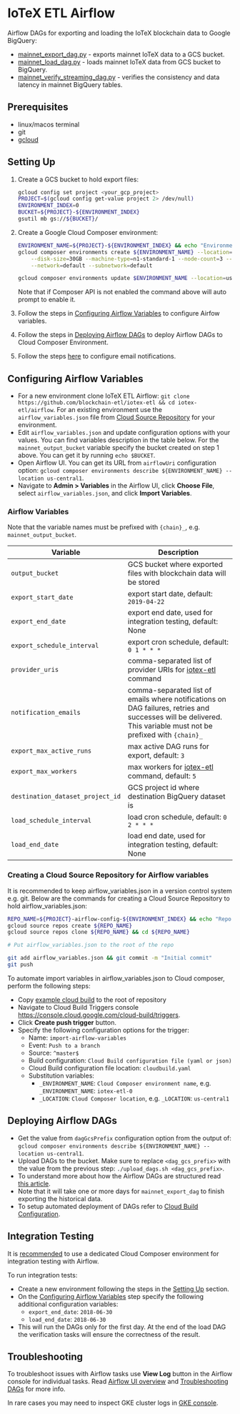 # IoTeX ETL Airflow

Airflow DAGs for exporting and loading the IoTeX blockchain data to Google BigQuery:

- [mainnet_export_dag.py](dags/mainnet_export_dag.py) - exports mainnet IoTeX data to a GCS bucket.
- [mainnet_load_dag.py](dags/mainnet_load_dag.py) - loads mainnet IoTeX data from GCS bucket to BigQuery.
- [mainnet_verify_streaming_dag.py](dags/mainnet_verify_streaming_dag.py) - verifies the consistency and 
    data latency in mainnet BigQuery tables.

## Prerequisites

* linux/macos terminal 
* git
* [gcloud](https://cloud.google.com/sdk/install)

## Setting Up

1. Create a GCS bucket to hold export files:

    ```bash
    gcloud config set project <your_gcp_project>
    PROJECT=$(gcloud config get-value project 2> /dev/null)
    ENVIRONMENT_INDEX=0
    BUCKET=${PROJECT}-${ENVIRONMENT_INDEX}
    gsutil mb gs://${BUCKET}/
    ```

2. Create a Google Cloud Composer environment:

    ```bash
    ENVIRONMENT_NAME=${PROJECT}-${ENVIRONMENT_INDEX} && echo "Environment name is ${ENVIRONMENT_NAME}"
    gcloud composer environments create ${ENVIRONMENT_NAME} --location=us-central1 --zone=us-central1-a \
        --disk-size=30GB --machine-type=n1-standard-1 --node-count=3 --python-version=3 --image-version=composer-1.10.6-airflow-1.10.3 \
        --network=default --subnetwork=default
    
    gcloud composer environments update $ENVIRONMENT_NAME --location=us-central1 --update-pypi-package=iotex-etl==0.0.9
    ```
   
    Note that if Composer API is not enabled the command above will auto prompt to enable it.

3. Follow the steps in [Configuring Airflow Variables](#configuring-airflow-variables) to configure Airfow variables.
    
4. Follow the steps in [Deploying Airflow DAGs](#deploying-airflow-dags) 
to deploy Airflow DAGs to Cloud Composer Environment.
 
5. Follow the steps [here](https://cloud.google.com/composer/docs/how-to/managing/creating#notification) 
to configure email notifications.

## Configuring Airflow Variables

- For a new environment clone IoTeX ETL Airflow: `git clone https://github.com/blockchain-etl/iotex-etl && cd iotex-etl/airflow`. 
  For an existing environment use the `airflow_variables.json` file from 
  [Cloud Source Repository](#creating-a-cloud-source-repository-for-airflow-variables) for your environment.
- Edit `airflow_variables.json` and update configuration options with your values. 
  You can find variables description in the table below. For the `mainnet_output_bucket` variable 
  specify the bucket created on step 1 above. You can get it by running `echo $BUCKET`.
- Open Airflow UI. You can get its URL from `airflowUri` configuration option: 
  `gcloud composer environments describe ${ENVIRONMENT_NAME} --location us-central1`.
- Navigate to **Admin > Variables** in the Airflow UI, click **Choose File**, select `airflow_variables.json`, 
  and click **Import Variables**.
  
### Airflow Variables

Note that the variable names must be prefixed with `{chain}_`, e.g. `mainnet_output_bucket`. 

| Variable | Description |
|---|---|
| `output_bucket` | GCS bucket where exported files with blockchain data will be stored |
| `export_start_date` | export start date, default: `2019-04-22` |
| `export_end_date` | export end date, used for integration testing, default: None |
| `export_schedule_interval` | export cron schedule, default: `0 1 * * *` |
| `provider_uris` | comma-separated list of provider URIs for [iotex-etl](https://iotex-etl.readthedocs.io/en/latest/commands) command |
| `notification_emails` | comma-separated list of emails where notifications on DAG failures, retries and successes will be delivered. This variable must not be prefixed with `{chain}_` |
| `export_max_active_runs` | max active DAG runs for export, default: `3` |
| `export_max_workers` | max workers for [iotex-etl](https://iotex-etl.readthedocs.io/en/latest/commands) command, default: `5` |
| `destination_dataset_project_id` | GCS project id where destination BigQuery dataset is |
| `load_schedule_interval` | load cron schedule, default: `0 2 * * *` |
| `load_end_date` | load end date, used for integration testing, default: None |

### Creating a Cloud Source Repository for Airflow variables

It is recommended to keep airflow_variables.json in a version control system e.g. git. 
Below are the commands for creating a Cloud Source Repository to hold airflow_variables.json: 

```bash
REPO_NAME=${PROJECT}-airflow-config-${ENVIRONMENT_INDEX} && echo "Repo name ${REPO_NAME}"
gcloud source repos create ${REPO_NAME}
gcloud source repos clone ${REPO_NAME} && cd ${REPO_NAME}

# Put airflow_variables.json to the root of the repo

git add airflow_variables.json && git commit -m "Initial commit"
git push
```

To automate import variables in airflow_variables.json to Cloud composer, perform the following steps:
- Copy [example cloud build](./docs/cloudbuild.yaml) to the root of repository
- Navigate to Cloud Build Triggers console https://console.cloud.google.com/cloud-build/triggers.
- Click **Create push trigger** button.
- Specify the following configuration options for the trigger:
    - Name: `import-airflow-variables`
    - Event: `Push to a branch`
    - Source: `^master$`
    - Build configuration: `Cloud Build configuration file (yaml or json)`
    - Cloud Build configuration file location: `cloudbuild.yaml`
    - Substitution variables:
        - `_ENVIRONMENT_NAME`: `Cloud Composer environment name`, e.g. `_ENVIRONMENT_NAME`: `iotex-etl-0`
        - `_LOCATION`: `Cloud Composer location`, e.g. `_LOCATION`: `us-central1`
  
## Deploying Airflow DAGs

- Get the value from `dagGcsPrefix` configuration option from the output of:
  `gcloud composer environments describe ${ENVIRONMENT_NAME} --location us-central1`.
- Upload DAGs to the bucket. Make sure to replace `<dag_gcs_prefix>` with the value from the previous step:
  `./upload_dags.sh <dag_gcs_prefix>`.
- To understand more about how the Airflow DAGs are structured 
  read [this article](https://cloud.google.com/blog/products/data-analytics/ethereum-bigquery-how-we-built-dataset).
- Note that it will take one or more days for `mainnet_export_dag` to finish exporting the historical data.
- To setup automated deployment of DAGs refer to [Cloud Build Configuration](/docs/cloudbuild-configuration.md).

## Integration Testing

It is [recommended](https://cloud.google.com/composer/docs/how-to/using/testing-dags#faqs_for_testing_workflows) to use a dedicated Cloud Composer
environment for integration testing with Airflow.

To run integration tests:
 
- Create a new environment following the steps in the [Setting Up](#setting-up) section.
- On the [Configuring Airflow Variables](#configuring-airflow-variables) step specify the following additional configuration variables:
    - `export_end_date`: `2018-06-30`
    - `load_end_date`: `2018-06-30`
- This will run the DAGs only for the first day. At the end of the load DAG the verification tasks will ensure
the correctness of the result.

## Troubleshooting

To troubleshoot issues with Airflow tasks use **View Log** button in the Airflow console for individual tasks.
Read [Airflow UI overview](https://airflow.apache.org/docs/stable/ui.html) and 
[Troubleshooting DAGs](https://cloud.google.com/composer/docs/how-to/using/troubleshooting-dags) for more info. 
 
In rare cases you may need to inspect GKE cluster logs in 
[GKE console](https://console.cloud.google.com/kubernetes/workload?project=iotex-etl-dev). 
